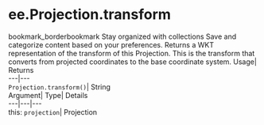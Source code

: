  
#  ee.Projection.transform 
bookmark_borderbookmark Stay organized with collections  Save and categorize content based on your preferences.
Returns a WKT representation of the transform of this Projection. This is the transform that converts from projected coordinates to the base coordinate system. 
Usage| Returns  
---|---  
`Projection.transform()`| String  
Argument| Type| Details  
---|---|---  
this: `projection`| Projection  
